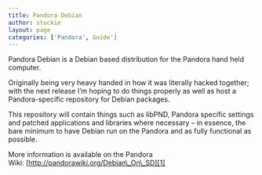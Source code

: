 ```yaml
---
title: Pandora Debian
author: stuckie
layout: page
categories: ['Pandora', Guide']
---
```

Pandora Debian is a Debian based distribution for the Pandora hand held computer.

Originally being very heavy handed in how it was literally hacked together; with the next release I&#8217;m hoping to do things properly as well as host a Pandora-specific repository for Debian packages.

This repository will contain things such as libPND, Pandora specific settings and patched applications and libraries where necessary &#8211; in essence, the bare minimum to have Debian run on the Pandora and as fully functional as possible.

More information is available on the Pandora Wiki: [http://pandorawiki.org/Debian\_On\_SD][1]

 [1]: http://pandorawiki.org/Debian_On_SD